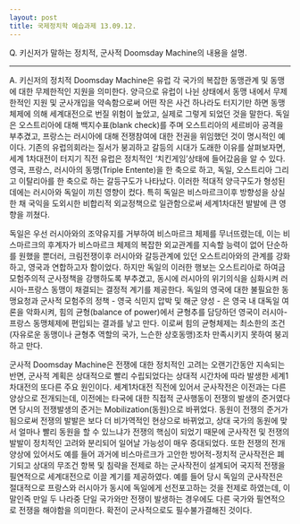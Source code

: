 ```yaml
---
layout: post
title: 국제정치학 예습과제 13.09.12.
---
```


Q. 키신저가 말하는 정치적, 군사적 Doomsday Machine의 내용을 설명.

---

A. 키신저의 정치적 Doomsday Machine은 유럽 각 국가의 복잡한 동맹관계 및 동맹에 대한 무제한적인 지원을 의미한다. 양극으로 유럽이 나뉜 상태에서 동맹 내에서 무제한적인 지원 및 군사개입을 약속함으로써 어떤 작은 사건 하나라도 터지기만 하면 동맹체제에 의해 세계대전으로 번질 위험이 높았고, 실제로 그렇게 되었던 것을 말한다. 독일은 오스트리아에 대해 백지수표(blank check)를 주며 오스트리아의 세르비아 공격을 부추겼고, 프랑스는 러시아에 대해 전쟁참여에 대한 전권을 위임했던 것이 명시적인 예이다. 기존의 유럽의회라는 질서가 붕괴하고 갈등의 시대가 도래한 이유를 살펴보자면, 세계 1차대전이 터지기 직전 유럽은 정치적인 ‘치킨게임’상태에 들어갔음을 알 수 있다. 영국, 프랑스, 러시아의 동맹(Triple Entente)을 한 축으로 하고, 독일, 오스트리아 그리고 이탈리아를 한 축으로 하는 갈등구도가 나타났다. 이러한 적대적 양극구도가 형성된 데에는 러시아와 독일이 끼친 영향이 컸다. 특히 독일은 비스마르크이후 방향성을 상실한 채 국익을 도외시한 비합리적 외교정책으로 일관함으로써 세계1차대전 발발에 큰 영향을 끼쳤다.

 독일은 우선 러시아와의 조약유지를 거부하여 비스마르크 체제를 무너뜨렸는데, 이는 비스마르크의 후계자가 비스마르크 체제의 복잡한 외교관계를 지속할 능력이 없어 단순하를 원했을 뿐더러, 크림전쟁이후 러시아와 갈등관계에 있던 오스트리아와의 관계를 강화하고, 영국과 연합하고자 함이었다. 하지만 독일의 이러한 행보는 오스트리아로 하여금 모험주의적 군사정책을 강행하도록 부추겼고, 동시에 러시아의 위기의식을 심화시켜 러시아-프랑스 동맹이 채결되는 결정적 계기를 제공한다. 독일의 영국에 대한 불필요한 동맹요청과 군사적 모험주의 정책 - 영국 식민지 압박 및 해군 양성 - 은 영국 내 대독일 여론을 악화시켜, 힘의 균형(balance of power)에서 균형추를 담당하던 영국이 러시아-프랑스 동맹체제에 편입되는 결과를 낳고 만다. 이로써 힘의 균형체제는 최소한의 조건(자유로운 동맹이나 균형추 역할의 국가, 느슨한 상호동맹)조차 만족시키지 못하여 붕괴하고 만다.

 군사적 Doomsday Machine은 전쟁에 대한 정치적인 고려는 오랜기간동안 지속되는 반면, 군사적 계획은 상대적으로 빨리 수립되었다는 상대적 시간차에 따라 발생한 세계1차대전의 또다른 주요 원인이다. 세계1차대전 직전에 있어서 군사작전은 이전과는 다른 양상으로 전개되는데, 이전에는 타국에 대한 직접적 군사행동이 전쟁의 발생의 준거였다면 당시의 전쟁발생의 준거는 Mobilization(동원)으로 바뀌었다. 동원이 전쟁의 준거가 됨으로써 전쟁의 발발은 보다 더 비가역적인 현상으로 바뀌었고, 상대 국가의 동원에 맞서 얼마나 빨리 동원을 할 수 있느냐가 전쟁의 핵심이 되었기 때문에 군사작전 및 전쟁의 발발이 정치적인 고려와 분리되어 일어날 가능성이 매우 증대되었다. 또한 전쟁의 전개양상에 있어서도 예를 들어 과거에 비스마르크가 고안한 방어적-정치적 군사작전은 폐기되고 상대의 무조건 항복 및 침략을 전제로 하는 군사작전이 설계되어 국지적 전쟁을 필연적으로 세계대전으로 이끌 계기를 제공하였다. 예를 들어 당시 독일의 군사작전은 절대적으로 프랑스와 러시아가 동시에 독일에게 선전포고하는 것을 전제로 하였는데, 이 말인즉 만일 두 나라중 단일 국가와만 전쟁이 발생하는 경우에도 다른 국가와 필연적으로 전쟁을 해야함을 의미한다. 확전이 군사적으로도 필수불가결해진 것이다.
